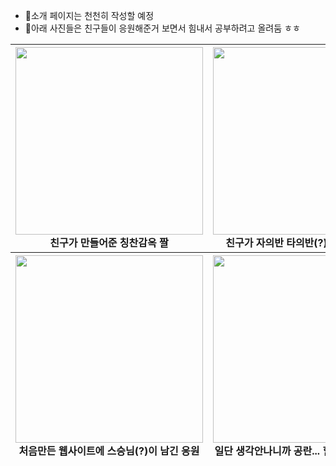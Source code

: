 <!-- - 👋 Hi, I’m @jinaSE0
- 👀 I’m interested in ...
- 🌱 I’m currently learning ...
- 💞️ I’m looking to collaborate on ...
- 📫 How to reach me ... -->
- 👋소개 페이지는 천천히 작성할 예정
- 👀아래 사진들은 친구들이 응원해준거 보면서 힘내서 공부하려고 올려둠 ㅎㅎ


<div align="center">
<table>
<thead>
  <tr>
    <th>
      <div>
       
 <img src="https://user-images.githubusercontent.com/109025674/204686942-574064fe-0ae5-4fdd-8787-40537fde682d.jpg" width="300" height="300" />
      </div>
     친구가 만들어준 칭찬감옥 짤
    </th>
    <th>
      <div>
 <img src="https://user-images.githubusercontent.com/109025674/204686937-899961f8-b5aa-4ec4-bcb0-c9527d59147b.jpg" width="300" height="300"/>
      </div>
    친구가 자의반 타의반(?)으로 써준 편지
    </th>
  </tr>
  <tr>
    <th>
      <div>
       
 <img src="https://user-images.githubusercontent.com/109025674/204691095-0c96b4d6-4bc1-4ee4-b624-a9ac9e9d76b8.jpg" width="300" height="300" />
      </div>
     처음만든 웹사이트에 스승님(?)이 남긴 응원
    </th>
    <th>
      <div>
 <img src="" width="300" height="300"/>
      </div>
    일단 생각안나니까 공란... 힘내서 공부하자잉
    </th>
  </tr>
</thead>
</tbody>
</table>







<!---
jinaSE0/jinaSE0 is a ✨ special ✨ repository because its `README.md` (this file) appears on your GitHub profile.
You can click the Preview link to take a look at your changes.
--->

